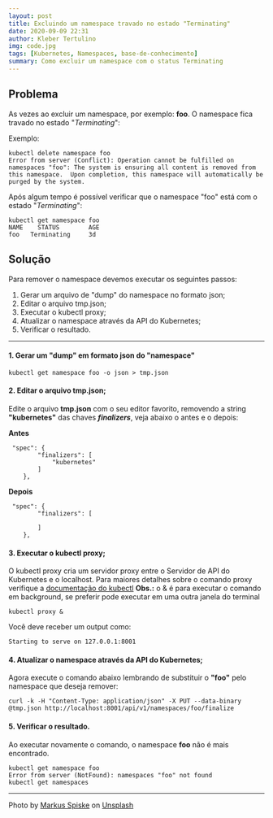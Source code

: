 ```yaml
---
layout: post
title: Excluindo um namespace travado no estado "Terminating"
date: 2020-09-09 22:31
author: Kleber Tertulino
img: code.jpg
tags: [Kubernetes, Namespaces, base-de-conhecimento]
summary: Como excluir um namespace com o status Terminating
---
```


## Problema
As vezes ao excluir um namespace, por exemplo: **foo**. O namespace fica travado no estado "*Terminating*":

Exemplo:  
```
kubectl delete namespace foo                                  
Error from server (Conflict): Operation cannot be fulfilled on namespaces "foo": The system is ensuring all content is removed from this namespace.  Upon completion, this namespace will automatically be purged by the system.
```
Após algum tempo é possível verificar que o namespace "foo" está com o estado "*Terminating*": 
```
kubectl get namespace foo                                    
NAME    STATUS        AGE
foo   Terminating     3d
```
## Solução

Para remover o namespace devemos executar os seguintes passos:  
1. Gerar um arquivo de "dump" do namespace no formato json;
2. Editar o arquivo tmp.json;
3. Executar o kubectl proxy;
4. Atualizar o namespace através da API do Kubernetes;
5. Verificar o resultado.

---
#### 1. Gerar um "dump" em formato json do "namespace"
```
kubectl get namespace foo -o json > tmp.json
```
#### 2. Editar o arquivo tmp.json;
Edite o arquivo **tmp.json** com o seu editor favorito, removendo a string **"kubernetes"** das chaves ***finalizers***, veja abaixo o antes e o depois:

**Antes**
```
 "spec": {
        "finalizers": [
            "kubernetes"
        ]
    },
```
**Depois**
```
 "spec": {
        "finalizers": [
            
        ]
    },
```
#### 3. Executar o kubectl proxy;
O kubectl proxy cria um servidor proxy entre o Servidor de API do Kubernetes e o localhost. Para maiores detalhes sobre o comando proxy verifique a [documentação do kubectl](https://kubernetes.io/docs/reference/generated/kubectl/kubectl-commands#proxy)
**Obs.:** o & é para executar o comando em background, se preferir pode executar em uma outra janela do terminal 
```
kubectl proxy &

```
Você deve receber um output como:
```
Starting to serve on 127.0.0.1:8001
```
#### 4. Atualizar o namespace através da API do Kubernetes;
Agora execute o comando abaixo lembrando de substituir o **"foo"** pelo namespace que deseja remover:
```
curl -k -H "Content-Type: application/json" -X PUT --data-binary @tmp.json http://localhost:8001/api/v1/namespaces/foo/finalize 

```
#### 5. Verificar o resultado.  

Ao executar novamente o comando, o namespace **foo** não é mais encontrado.
```
kubectl get namespace foo                         
Error from server (NotFound): namespaces "foo" not found
kubectl get namespaces
```
---
<span>Photo by <a href="https://unsplash.com/@markusspiske?utm_source=unsplash&amp;utm_medium=referral&amp;utm_content=creditCopyText">Markus Spiske</a> on <a href="https://unsplash.com/s/photos/code?utm_source=unsplash&amp;utm_medium=referral&amp;utm_content=creditCopyText">Unsplash</a></span>
